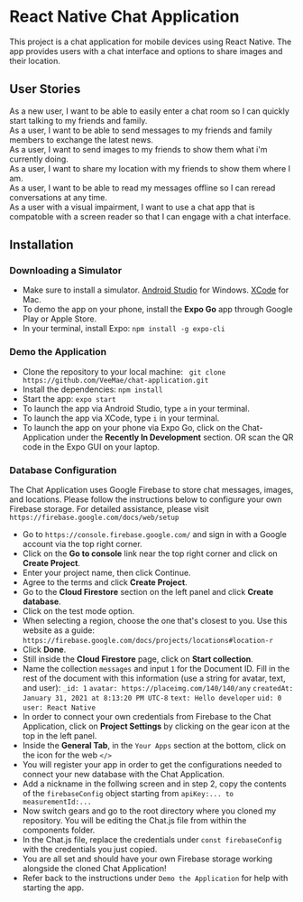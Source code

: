 # React Native Chat Application

This project is a chat application for mobile devices using React Native. The app provides users with a chat interface and options to share images and their location.

## User Stories

As a new user, I want to be able to easily enter a chat room so I can quickly start talking to my friends and family.
<br/>
As a user, I want to be able to send messages to my friends and family members to exchange the latest news.
<br/>
As a user, I want to send images to my friends to show them what i'm currently doing.
<br/>
As a user, I want to share my location with my friends to show them where I am.
<br/>
As a user, I want to be able to read my messages offline so I can reread conversations at any time.
<br/>
As a user with a visual impairment, I want to use a chat app that is compatoble with a screen reader so that I can engage with a chat interface.
<br/>

## Installation

### Downloading a Simulator

- Make sure to install a simulator. [Android Studio](https://developer.android.com/studio) for Windows. [XCode](https://developer.apple.com/xcode/) for Mac.
- To demo the app on your phone, install the <strong>Expo Go</strong> app through Google Play or Apple Store.
- In your terminal, install Expo: `npm install -g expo-cli`

### Demo the Application

- Clone the repository to your local machine: ` git clone https://github.com/VeeMae/chat-application.git`
- Install the dependencies: `npm install`
- Start the app: `expo start`
- To launch the app via Android Studio, type `a` in your terminal.
- To launch the app via XCode, type `i` in your terminal.
- To launch the app on your phone via Expo Go, click on the Chat-Application under the <strong>Recently In Development</strong> section. OR scan the QR code in the Expo GUI on your laptop.

### Database Configuration

The Chat Application uses Google Firebase to store chat messages, images, and locations. Please follow the instructions below to configure your own Firebase storage. For detailed assistance, please visit `https://firebase.google.com/docs/web/setup`
<br/>

- Go to `https://console.firebase.google.com/` and sign in with a Google account via the top right corner.
- Click on the <strong>Go to console</strong> link near the top right corner and click on <strong>Create Project</strong>.
- Enter your project name, then click Continue.
- Agree to the terms and click <strong>Create Project</strong>.
- Go to the <strong>Cloud Firestore</strong> section on the left panel and click <strong>Create database</strong>.
- Click on the test mode option.
- When selecting a region, choose the one that's closest to you. Use this website as a guide: `https://firebase.google.com/docs/projects/locations#location-r`
- Click <strong>Done</strong>.
- Still inside the <strong>Cloud Firestore</strong> page, click on <strong>Start collection</strong>.
- Name the collection `messages` and input `1` for the Document ID. Fill in the rest of the document with this information (use a string for avatar, text, and user): `_id: 1` `avatar: https://placeimg.com/140/140/any` `createdAt: January 31, 2021 at 8:13:20 PM UTC-8` `text: Hello developer` `uid: 0` `user: React Native`
- In order to connect your own credentials from Firebase to the Chat Application, click on <strong>Project Settings</strong> by clicking on the gear icon at the top in the left panel.
- Inside the <strong>General Tab</strong>, in the `Your Apps` section at the bottom, click on the icon for the web `</>`
- You will register your app in order to get the configurations needed to connect your new database with the Chat Application.
- Add a nickname in the follwing screen and in step 2, copy the contents of the `firebaseConfig` object starting from `apiKey:... to measurementId:...`
- Now switch gears and go to the root directory where you cloned my repository. You will be editing the Chat.js file from within the components folder.
- In the Chat.js file, replace the credentials under `const firebaseConfig` with the credentials you just copied.
- You are all set and should have your own Firebase storage working alongside the cloned Chat Application!
- Refer back to the instructions under `Demo the Application` for help with starting the app.
